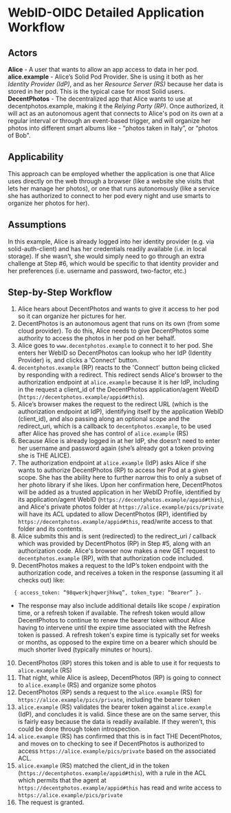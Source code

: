 # WebID-OIDC Detailed Application Workflow

## Actors
**Alice** - A user that wants to allow an app access to data in her pod.  
**alice.example** - Alice’s Solid Pod Provider. She is using it both as her *Identity Provider (IdP)*, and as her *Resource Server (RS)* because her data is stored in her pod. This is the typical case for most Solid users.  
**DecentPhotos** - The decentralized app that Alice wants to use at decentphotos.example, making it the *Relying Party (RP)*. Once authorized, it will act as an autonomous agent that connects to Alice's pod on its own at a regular interval or through an event-based trigger, and will organize her photos into different smart albums like - “photos taken in Italy”, or “photos of Bob".

## Applicability
This approach can be employed whether the application is one that Alice uses directly on the web through a browser (like a website she visits that lets her manage her photos), or one that runs autonomously (like a service she has authorized to connect to her pod every night and use smarts to organize her photos for her).

## Assumptions
In this example, Alice is already logged into her identity provider (e.g. via solid-auth-client) and has her credentials readily available (i.e. in local storage). If she wasn’t, she would simply need to go through an extra challenge at Step #6, which would be specific to that identity provider and her preferences (i.e. username and password, two-factor, etc.)

## Step-by-Step Workflow
1. Alice hears about DecentPhotos and wants to give it access to her pod so it can organize her pictures for her.
2. DecentPhotos is an autonomous agent that runs on its own (from some cloud provider). To do this, Alice needs to give DecentPhotos some authority to access the photos in her pod on her behalf.
3. Alice goes to `www.decentphotos.example` to connect it to her pod. She enters her WebID so DecentPhotos can lookup who her IdP (Identity Provider) is, and clicks a 'Connect' button.
4. `decentphotos.example` (RP) reacts to the 'Connect' button being clicked by responding with a redirect. This redirect sends Alice's browser to the authorization endpoint at `alice.example` because it is her IdP, including in the request a client_id of the DecentPhotos application/agent WebID (`https://decentphotos.example/appid#this`).
5. Alice’s browser makes the request to the redirect URL (which is the authorization endpoint at IdP), identifying itself by the application WebID (client_id), and also passing along an optional scope and the redirect_uri, which is a callback to `decentphotos.example`, to be used after Alice has proved she has control of `alice.example` (RS)
6. Because Alice is already logged in at her IdP, she doesn’t need to enter her username and password again (she’s already got a token proving she is THE ALICE).
7. The authorization endpoint at `alice.example` (IdP) asks Alice if she wants to authorize DecentPhotos (RP) to access her Pod at a given scope. She has the ability here to further narrow this to only a subset of her photo library if she likes. Upon her confirmation here, DecentPhotos will be added as a trusted application in her WebID Profile, identified by its application/agent WebID (`https://decentphotos.example/appid#this`), and Alice's private photos folder at `https://alice.example/pics/private` will have its ACL updated to allow DecentPhotos (RP), identified by `https://decentphotos.example/appid#this`, read/write access to that folder and its contents.
8. Alice submits this and is sent (redirected) to the redirect_uri / callback which was provided by DecentPhotos (RP) in Step #5, along with an authorization code. Alice's browser now makes a new GET request to `decentphotos.example` (RP), with that authorization code included.
9. DecentPhotos makes a request to the IdP’s token endpoint with the authorization code, and receives a token in the response (assuming it all checks out) like:  
```
  { access_token: “98qwerkjhqwerjhkwq”, token_type: “Bearer” }.
```
  - The response may also include additional details like scope / expiration time, or a refresh token if available. The refresh token would allow DecentPhotos to continue to renew the bearer token without Alice having to intervene until the expire time associated with the Refresh token is passed. A refresh token's expire time is typically set for weeks or months, as opposed to the expire time on a bearer which should be much shorter lived (typically minutes or hours).

10. DecentPhotos (RP) stores this token and is able to use it for requests to `alice.example` (RS)
11. That night, while Alice is asleep, DecentPhotos (RP) is going to connect to `alice.example` (RS) and organize some photos
12. DecentPhotos (RP) sends a request to the `alice.example` (RS) for `https://alice.example/pics/private`, including the bearer token
13. `alice.example` (RS) validates the bearer token against `alice.example` (IdP), and concludes it is valid. Since these are on the same server, this is fairly easy because the data is readily available. If they weren’t, this could be done through token introspection.
14. `alice.example` (RS) has confirmed that this is in fact THE DecentPhotos, and moves on to checking to see if DecentPhotos is authorized to access `https://alice.example/pics/private` based on the associated ACL.
15. `alice.example` (RS) matched the client_id in the token (`https://decentphotos.example/appid#this`), with a rule in the ACL which permits that the agent at `https://decentphotos.example/appid#this` has read and write access to `https://alice.example/pics/private`
16. The request is granted.
